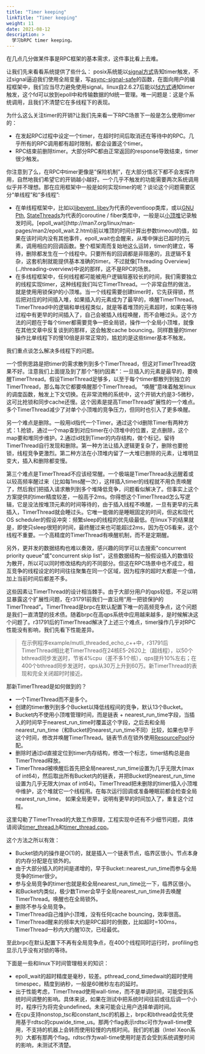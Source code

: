```yaml
---
title: "Timer keeping"
linkTitle: "Timer keeping"
weight: 11
date: 2021-08-12
description: >
  学习bRPC timer keeping。
---
```

在几点几分做某件事是RPC框架的基本需求，这件事比看上去难。

让我们先来看看系统提供了些什么： posix系统能以[signal方式](http://man7.org/linux/man-pages/man2/timer_create.2.html)告知timer触发，不过signal逼迫我们使用全局变量，写[async-signal-safe](https://docs.oracle.com/cd/E19455-01/806-5257/gen-26/index.html)的函数，在面向用户的编程框架中，我们应当尽力避免使用signal。linux自2.6.27后能以[fd方式](http://man7.org/linux/man-pages/man2/timerfd_create.2.html)通知timer触发，这个fd可以放到epoll中和传输数据的fd统一管理。唯一问题是：这是个系统调用，且我们不清楚它在多线程下的表现。

为什么这么关注timer的开销?让我们先来看一下RPC场景下一般是怎么使用timer的：

- 在发起RPC过程中设定一个timer，在超时时间后取消还在等待中的RPC。几乎所有的RPC调用都有超时限制，都会设置这个timer。
- RPC结束前删除timer。大部分RPC都由正常返回的response导致结束，timer很少触发。

你注意到了么，在RPC中timer更像是”保险机制”，在大部分情况下都不会发挥作用，自然地我们希望它的开销越小越好。一个几乎不触发的功能需要两次系统调用似乎并不理想。那在应用框架中一般是如何实现timer的呢？谈论这个问题需要区分“单线程”和“多线程”:

- 在单线程框架中，比如以[libevent](http://libevent.org/)[, ](http://en.wikipedia.org/wiki/Reactor_pattern)[libev](http://software.schmorp.de/pkg/libev.html)为代表的eventloop类库，或以[GNU Pth](http://www.gnu.org/software/pth/pth-manual.html), [StateThreads](http://state-threads.sourceforge.net/index.html)为代表的coroutine / fiber类库中，一般是以[小顶堆](https://en.wikipedia.org/wiki/Heap_(data_structure))记录触发时间。[epoll_wait](http://man7.org/linux/man-pages/man2/epoll_wait.2.html)前以堆顶的时间计算出参数timeout的值，如果在该时间内没有其他事件，epoll_wait也会醒来，从堆中弹出已超时的元素，调用相应的回调函数。整个框架周而复始地这么运转，timer的建立，等待，删除都发生在一个线程中。只要所有的回调都是非阻塞的，且逻辑不复杂，这套机制就能提供基本准确的timer。不过就像[Threading Overview](../threading-overview)中说的那样，这不是RPC的场景。
- 在多线程框架中，任何线程都可能被用户逻辑阻塞较长的时间，我们需要独立的线程实现timer，这种线程我们叫它TimerThread。一个非常自然的做法，就是使用用锁保护的小顶堆。当一个线程需要创建timer时，它先获得锁，然后把对应的时间插入堆，如果插入的元素成为了最早的，唤醒TimerThread。TimerThread中的逻辑和单线程类似，就是等着堆顶的元素超时，如果在等待过程中有更早的时间插入了，自己会被插入线程唤醒，而不会睡过头。这个方法的问题在于每个timer都需要竞争一把全局锁，操作一个全局小顶堆，就像在其他文章中反复谈到的那样，这会触发cache bouncing。同样数量的timer操作比单线程下的慢10倍是非常正常的，尴尬的是这些timer基本不触发。

我们重点谈怎么解决多线程下的问题。

一个惯例思路是把timer的需求散列到多个TimerThread，但这对TimerThread效果不好。注意我们上面提及到了那个“制约因素”：一旦插入的元素是最早的，要唤醒TimerThread。假设TimerThread足够多，以至于每个timer都散列到独立的TimerThread，那么每次它都要唤醒那个TimerThread。 “唤醒”意味着触发linux的调度函数，触发上下文切换。在非常流畅的系统中，这个开销大约是3-5微秒，这可比抢锁和同步cache还慢。这个因素是提高TimerThread扩展性的一个难点。多个TimerThread减少了对单个小顶堆的竞争压力，但同时也引入了更多唤醒。

另一个难点是删除。一般用id指代一个Timer。通过这个id删除Timer有两种方式：1.抢锁，通过一个map查到对应timer在小顶堆中的位置，定点删除，这个map要和堆同步维护。2.通过id找到Timer的内存结构，做个标记，留待TimerThread自行发现和删除。第一种方法让插入逻辑更复杂了，删除也要抢锁，线程竞争更激烈。第二种方法在小顶堆内留了一大堆已删除的元素，让堆明显变大，插入和删除都变慢。

第三个难点是TimerThread不应该经常醒。一个极端是TimerThread永远醒着或以较高频率醒过来（比如每1ms醒一次），这样插入timer的线程就不用负责唤醒了，然后我们把插入请求散列到多个堆降低竞争，问题看似解决了。但事实上这个方案提供的timer精度较差，一般高于2ms。你得想这个TimerThread怎么写逻辑，它是没法按堆顶元素的时间等待的，由于插入线程不唤醒，一旦有更早的元素插入，TimerThread就会睡过头。它唯一能做的是睡眠固定的时间，但这和现代OS scheduler的假设冲突：频繁sleep的线程的优先级最低。在linux下的结果就是，即使只sleep很短的时间，最终醒过来也可能超过2ms，因为在OS看来，这个线程不重要。一个高精度的TimerThread有唤醒机制，而不是定期醒。

另外，更并发的数据结构也难以奏效，感兴趣的同学可以去搜索"concurrent priority queue"或"concurrent skip list"，这些数据结构一般假设插入的数值较为散开，所以可以同时修改结构内的不同部分。但这在RPC场景中也不成立，相互竞争的线程设定的时间往往聚集在同一个区域，因为程序的超时大都是一个值，加上当前时间后都差不多。

这些因素让TimerThread的设计相当棘手。由于大部分用户的qps较低，不足以明显暴露这个扩展性问题，在r31791前我们一直沿用“用一把锁保护的TimerThread”。TimerThread是brpc在默认配置下唯一的高频竞争点，这个问题是我们一直清楚的技术债。随着brpc在高qps系统中应用越来越多，是时候解决这个问题了。r31791后的TimerThread解决了上述三个难点，timer操作几乎对RPC性能没有影响，我们先看下性能差异。

> 在示例程序example/mutli_threaded_echo_c++中，r31791后TimerThread相比老TimerThread在24核E5-2620上（超线程），以50个bthread同步发送时，节省4%cpu（差不多1个核），qps提升10%左右；在400个bthread同步发送时，qps从30万上升到60万。新TimerThread的表现和完全关闭超时时接近。

那新TimerThread是如何做到的？

- 一个TimerThread而不是多个。
- 创建的timer散列到多个Bucket以降低线程间的竞争，默认13个Bucket。
- Bucket内不使用小顶堆管理时间，而是链表 + nearest_run_time字段，当插入的时间早于nearest_run_time时覆盖这个字段，之后去和全局nearest_run_time（和Bucket的nearest_run_time不同）比较，如果也早于这个时间，修改并唤醒TimerThread。链表节点在锁外使用[ResourcePool](../memory-management/)分配。
- 删除时通过id直接定位到timer内存结构，修改一个标志，timer结构总是由TimerThread释放。
- TimerThread被唤醒后首先把全局nearest_run_time设置为几乎无限大(max of int64)，然后取出所有Bucket内的链表，并把Bucket的nearest_run_time设置为几乎无限大(max of int64)。TimerThread把未删除的timer插入小顶堆中维护，这个堆就它一个线程用。在每次运行回调或准备睡眠前都会检查全局nearest_run_time， 如果全局更早，说明有更早的时间加入了，重复这个过程。

这里勾勒了TimerThread的大致工作原理，工程实现中还有不少细节问题，具体请阅读[timer_thread.h](https://github.com/brpc/brpc/blob/master/src/bthread/timer_thread.h)和[timer_thread.cpp](https://github.com/brpc/brpc/blob/master/src/bthread/timer_thread.cpp)。

这个方法之所以有效：

- Bucket锁内的操作是O(1)的，就是插入一个链表节点，临界区很小。节点本身的内存分配是在锁外的。
- 由于大部分插入的时间是递增的，早于Bucket::nearest_run_time而参与全局竞争的timer很少。
- 参与全局竞争的timer也就是和全局nearest_run_time比一下，临界区很小。
- 和Bucket内类似，极少数Timer会早于全局nearest_run_time并去唤醒TimerThread。唤醒也在全局锁外。
- 删除不参与全局竞争。
- TimerThread自己维护小顶堆，没有任何cache bouncing，效率很高。 
- TimerThread醒来的频率大约是RPC超时的倒数，比如超时=100ms，TimerThread一秒内大约醒10次，已经最优。

至此brpc在默认配置下不再有全局竞争点，在400个线程同时运行时，profiling也显示几乎没有对锁的等待。

下面是一些和linux下时间管理相关的知识：

- epoll_wait的超时精度是毫秒，较差。pthread_cond_timedwait的超时使用timespec，精度到纳秒，一般是60微秒左右的延时。
- 出于性能考虑，TimerThread使用wall-time，而不是单调时间，可能受到系统时间调整的影响。具体来说，如果在测试中把系统时间往前或往后调一个小时，程序行为将完全undefined。未来可能会让用户选择单调时间。
- 在cpu支持nonstop_tsc和constant_tsc的机器上，brpc和bthread会优先使用基于rdtsc的cpuwide_time_us。那两个flag表示rdtsc可作为wall-time使用，不支持的机器上会转而使用较慢的内核时间。我们的机器（Intel Xeon系列）大都有那两个flag。rdtsc作为wall-time使用时是否会受到系统调整时间的影响，未测试不清楚。
